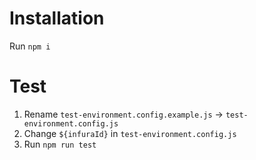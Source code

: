 # Installation

Run `npm i`

# Test

1) Rename `test-environment.config.example.js` -> `test-environment.config.js`
2) Change `${infuraId}` in `test-environment.config.js`
3) Run `npm run test`
